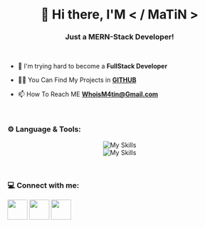 <h1 align="center">👋 Hi there, I'M < / MaTiN ></h1>

<h3 align="center">Just a MERN-Stack Developer!</h3>

<br>

- 🌱 I'm trying hard to become a **FullStack Developer**

- 👨‍💻 You Can Find My Projects in [**GITHUB**](https://github.com/RealMaTiN)

- 📫 How To Reach ME **WhoisM4tin@Gmail.com**

<br>

<h3>⚙️ Language & Tools:</h3>

<div align="center">

![My Skills](https://skillicons.dev/icons?i=html,css,javascript,react,nodejs,expressjs,mongodb&theme=dark)
<br />
![My Skills](https://skillicons.dev/icons?i=tailwindcss,bootstrap,sass,github&theme=dark)
</div>

<br>

<h3>💻 Connect with me:</h3>

<a href="https://www.instagram.com/CentralMaTiN" target="blank"><img align="center" src="https://skillicons.dev/icons?i=instagram&theme=dark" height="45" width="45" /></a>
<a href="mailto: whoism4tin@gmail.com" target="blank"><img align="center" src="https://skillicons.dev/icons?i=gmail&theme=dark" height="45" width="45" /></a>
<a href="https://t.me/MainMaTiN" target="blank"><img align="center" src="https://go-skill-icons.vercel.app/api/icons?i=telegram" height="45" width="45" /></a>
<br>

